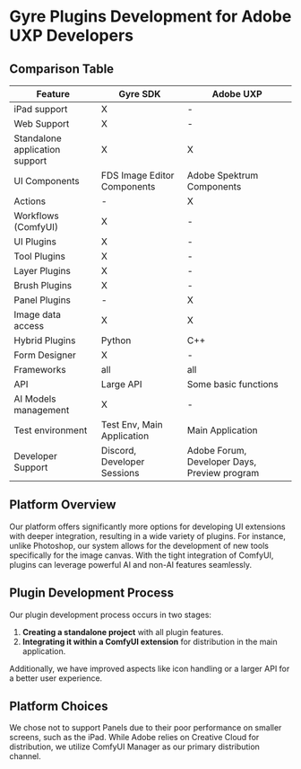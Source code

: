 # Gyre Plugins Development for Adobe UXP Developers

## Comparison Table

| Feature                        | Gyre SDK                    | Adobe UXP                    |
| ------------------------------ | --------------------------- | ---------------------------- |
| iPad support                   | X                           | -                            |
| Web Support                    | X                           | -                            |
| Standalone application support | X                           | X                            |
| UI Components                  | FDS Image Editor Components | Adobe Spektrum Components    |
| Actions                        | -                           | X                            |
| Workflows (ComfyUI)            | X                           | -                            |
| UI Plugins                     | X                           | -                            |
| Tool Plugins                   | X                           | -                            |
| Layer Plugins                  | X                           | -                            |
| Brush Plugins                  | X                           | -                            |
| Panel Plugins                  | -                           | X                            |
| Image data access              | X                           | X                            |
| Hybrid Plugins                 | Python                      | C++                          |
| Form Designer                  | X                           | -                            |
| Frameworks                     | all                         | all                          |
| API                            | Large API                   | Some basic functions         |
| AI Models management           | X                           | -                            |
| Test environment               | Test Env, Main Application  | Main Application             |
| Developer Support              | Discord, Developer Sessions | Adobe Forum, Developer Days, Preview program |

## Platform Overview

Our platform offers significantly more options for developing UI extensions with deeper integration, resulting in a wide variety of plugins. For instance, unlike Photoshop, our system allows for the development of new tools specifically for the image canvas. With the tight integration of ComfyUI, plugins can leverage powerful AI and non-AI features seamlessly.

## Plugin Development Process

Our plugin development process occurs in two stages:
1. **Creating a standalone project** with all plugin features.
2. **Integrating it within a ComfyUI extension** for distribution in the main application.

Additionally, we have improved aspects like icon handling or a larger API for a better user experience.

## Platform Choices

We chose not to support Panels due to their poor performance on smaller screens, such as the iPad. While Adobe relies on Creative Cloud for distribution, we utilize ComfyUI Manager as our primary distribution channel.
